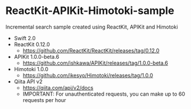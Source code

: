 # ReactKit-APIKit-Himotoki-sample
Incremental search sample created using ReactKit, APIKit and Himotoki

- Swift 2.0
- ReactKit 0.12.0
  - https://github.com/ReactKit/ReactKit/releases/tag/0.12.0
- APIKit 1.0.0-beta.6
  - https://github.com/ishkawa/APIKit/releases/tag/1.0.0-beta.6
- Himotoki 1.0.0
  - https://github.com/ikesyo/Himotoki/releases/tag/1.0.0
- Qiita API v2
  - https://qiita.com/api/v2/docs
  - IMPORTANT: For unauthenticated requests, you can make up to 60 requests per hour
